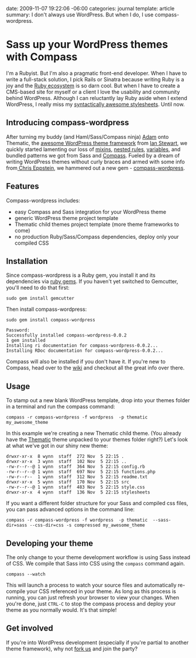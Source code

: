 date: 2009-11-07 19:22:06 -06:00
categories: journal
template: article
summary: I don't always use WordPress. But when I do, I use compass-wordpress.

# Sass up your WordPress themes with Compass

I'm a Rubyist. But I'm also a pragmatic front-end developer. When I have to write a full-stack solution, I pick Rails or Sinatra because writing Ruby is a joy and the <a href="http://gemcutter.org">Ruby ecosystem</a> is so darn cool. But when I have to create a CMS-based site for myself or a client I love the usability and community behind WordPress. Although I can reluctantly lay Ruby aside when I extend WordPress, I really miss my <a href="http://sass-lang.com/">syntactically awesome stylesheets</a>. Until now.

## Introducing compass-wordpress
After turning  my buddy (and Haml/Sass/Compass ninja) <a href="http://web20show.com">Adam</a> onto Thematic, the <a href="http://themeshaper.com">awesome WordPress theme framework</a> from <a href="http://twitter.com/iandstewart/">Ian Stewart</a>, we quickly started lamenting our loss of <a href="http://sass-lang.com/docs/yardoc/SASS_REFERENCE.md.html#mixins">mixins</a>, <a href="http://sass-lang.com/docs/yardoc/SASS_REFERENCE.md.html#nested_rules">nested rules</a>, <a href="http://sass-lang.com/docs/yardoc/SASS_REFERENCE.md.html#variables_">variables</a>, and bundled patterns we got from Sass and <a href="http://compass-style.org">Compass</a>. Fueled by a dream of writing WordPress themes without curly braces and armed with some info from<a href="http://chriseppstein.github.com/"> Chris Eppstein</a>, we hammered out a new gem - <a href="http://gemcutter.org/gems/compass-wordpress">compass-wordpress</a>.

## Features

Compass-wordpress includes:

* easy Compass and Sass integration for your WordPress theme
* generic WordPress theme project template
* Thematic child themes project template (more theme frameworks to come)
* no production Ruby/Sass/Compass dependencies, deploy only your compiled CSS

## Installation
Since compass-wordpress is a Ruby gem, you install it and its dependencies via <a href="http://docs.rubygems.org/read/book/1">ruby gems</a>. If you haven't yet switched to Gemcutter, you'll need to do that first:

    sudo gem install gemcutter

Then install compass-wordpress:


    sudo gem install compass-wordpress

    Password:
    Successfully installed compass-wordpress-0.0.2
    1 gem installed
    Installing ri documentation for compass-wordpress-0.0.2...
    Installing RDoc documentation for compass-wordpress-0.0.2...


Compass will also be installed if you don't have it. If you're new to Compass, head over to the <a href="http://wiki.github.com/chriseppstein/compass">wiki</a> and checkout all the great info over there.

## Usage

To stamp out a new blank WordPress template, drop into your themes folder in a terminal and run the compass command:

    compass -r compass-wordpress -f wordpress  -p thematic my_awesome_theme


In this example we're creating a new Thematic child theme. (You already have the <a href="http://wordpress.org/extend/themes/download/thematic.0.9.5.1.zip">Thematic</a> theme unpacked to your themes folder right?) Let's look at what we've got in our shiny new theme:


    drwxr-xr-x  8 wynn  staff  272 Nov  5 22:15 .
    drwxr-xr-x  3 wynn  staff  102 Nov  5 22:15 ..
    -rw-r--r--@ 1 wynn  staff  364 Nov  5 22:15 config.rb
    -rw-r--r--@ 1 wynn  staff  697 Nov  5 22:15 functions.php
    -rw-r--r--  1 wynn  staff  312 Nov  5 22:15 readme.txt
    drwxr-xr-x  5 wynn  staff  170 Nov  5 22:15 src
    -rw-r--r--@ 1 wynn  staff  483 Nov  5 22:15 style.css
    drwxr-xr-x  4 wynn  staff  136 Nov  5 22:15 stylesheets


If you want a different folder structure for your Sass and compiled css files, you can pass advanced options in the command line:

    compass -r compass-wordpress -f wordpress  -p thematic  --sass-dir=sass --css-dir=css -s compressed my_awesome_theme


## Developing your theme
The only change to your theme development workflow is using Sass instead of CSS.  We compile that Sass into CSS using the <code>compass</code> command again.

    compass --watch


This will launch a process to watch your source files and automatically re-compile your CSS referenced in your theme. As long as this process is running, you can just refresh your browser to view your changes. When you're done, just <code>CTRL-C</code> to stop the compass process and deploy your theme as you normally would. It's that simple!

## Get involved
If you're into WordPress development (especially if you're partial to another theme framework), why not <a href="http://github.com/pengwynn/compass-wordpress">fork us</a> and join the party?

